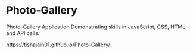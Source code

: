 # Photo-Gallery
Photo-Gallery Application Demonstrating skills in JavaScript, CSS, HTML, and API calls.

https://tishajain01.github.io/Photo-Gallery/
